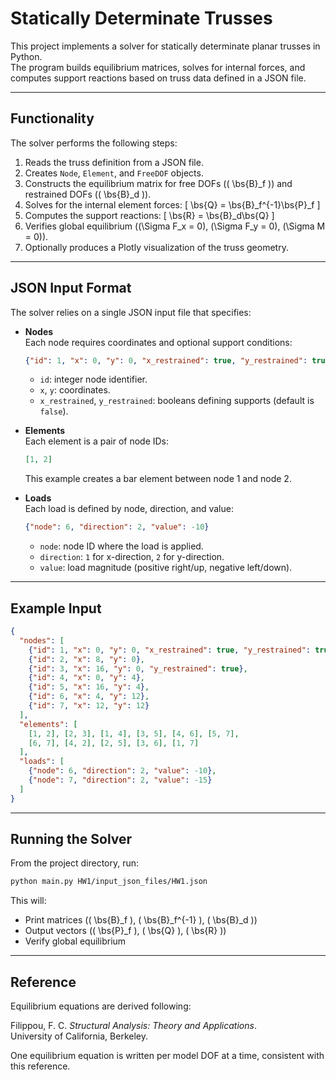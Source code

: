 # Statically Determinate Trusses

This project implements a solver for statically determinate planar trusses in Python.  
The program builds equilibrium matrices, solves for internal forces, and computes support reactions based on truss data defined in a JSON file.

---

## Functionality

The solver performs the following steps:

1. Reads the truss definition from a JSON file.
2. Creates `Node`, `Element`, and `FreeDOF` objects.
3. Constructs the equilibrium matrix for free DOFs (\( \bs{B}_f \)) and restrained DOFs (\( \bs{B}_d \)).
4. Solves for the internal element forces:
   \[
   \bs{Q} = \bs{B}_f^{-1}\bs{P}_f
   \]
5. Computes the support reactions:
   \[
   \bs{R} = \bs{B}_d\bs{Q}
   \]
6. Verifies global equilibrium (\(\Sigma F_x = 0\), \(\Sigma F_y = 0\), \(\Sigma M = 0\)).
7. Optionally produces a Plotly visualization of the truss geometry.

---

## JSON Input Format

The solver relies on a single JSON input file that specifies:

- **Nodes**  
  Each node requires coordinates and optional support conditions:
  ```json
  {"id": 1, "x": 0, "y": 0, "x_restrained": true, "y_restrained": true}
  ```
  - `id`: integer node identifier.  
  - `x`, `y`: coordinates.  
  - `x_restrained`, `y_restrained`: booleans defining supports (default is `false`).  

- **Elements**  
  Each element is a pair of node IDs:
  ```json
  [1, 2]
  ```
  This example creates a bar element between node 1 and node 2.

- **Loads**  
  Each load is defined by node, direction, and value:
  ```json
  {"node": 6, "direction": 2, "value": -10}
  ```
  - `node`: node ID where the load is applied.  
  - `direction`: `1` for x-direction, `2` for y-direction.  
  - `value`: load magnitude (positive right/up, negative left/down).  

---

## Example Input

```json
{
  "nodes": [
    {"id": 1, "x": 0, "y": 0, "x_restrained": true, "y_restrained": true},
    {"id": 2, "x": 8, "y": 0},
    {"id": 3, "x": 16, "y": 0, "y_restrained": true},
    {"id": 4, "x": 0, "y": 4},
    {"id": 5, "x": 16, "y": 4},
    {"id": 6, "x": 4, "y": 12},
    {"id": 7, "x": 12, "y": 12}
  ],
  "elements": [
    [1, 2], [2, 3], [1, 4], [3, 5], [4, 6], [5, 7],
    [6, 7], [4, 2], [2, 5], [3, 6], [1, 7]
  ],
  "loads": [
    {"node": 6, "direction": 2, "value": -10},
    {"node": 7, "direction": 2, "value": -15}
  ]
}
```

---

## Running the Solver

From the project directory, run:

```bash
python main.py HW1/input_json_files/HW1.json
```

This will:

- Print matrices (\( \bs{B}_f \), \( \bs{B}_f^{-1} \), \( \bs{B}_d \))  
- Output vectors (\( \bs{P}_f \), \( \bs{Q} \), \( \bs{R} \))  
- Verify global equilibrium  

---

## Reference

Equilibrium equations are derived following:

Filippou, F. C. *Structural Analysis: Theory and Applications*.  
University of California, Berkeley.  

One equilibrium equation is written per model DOF at a time, consistent with this reference.
